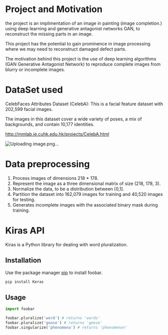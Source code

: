 # Project and Motivation

the project is an implimentation of an image in painting (image completion.) using deep learning and generative antagonist networks GAN, to reconstruct the missing parts in an image.

This project has the potential to gain prominence in image processing where we may need to reconstruct damaged defect parts.

The motivation behind this project is the use of deep learning algorithms (GAN Generative Antagonist Network) to reproduce complete images from blurry or incomplete images.

# DataSet used

CelebFaces Attributes Dataset (CelebA): This is a facial feature dataset with 202,599 facial images.

The images in this dataset cover a wide variety of poses, a mix of backgrounds, and contain 10,177 identities.

http://mmlab.ie.cuhk.edu.hk/projects/CelebA.html

![Uploading image.png…]()


# Data preprocessing

1. Process images of dimensions 218 * 178.
2. Represent the image as a three dimensional matrix of size (218, 178, 3).
3. Normalize the data, to be a distribution between [0,1].
4. Partition the dataset into 162,079 images for training and 40,520 images for testing.
5. Generates incomplete images with the associated binary mask during training.

# Kiras API

Kiras is a Python library for dealing with word pluralization.

## Installation

Use the package manager [pip](https://pip.pypa.io/en/stable/) to install foobar.

```bash
pip install Keras
```

## Usage

```python
import foobar

foobar.pluralize('word') # returns 'words'
foobar.pluralize('goose') # returns 'geese'
foobar.singularize('phenomena') # returns 'phenomenon'
```
